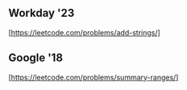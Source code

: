 ## Workday '23
[https://leetcode.com/problems/add-strings/]

## Google '18
[https://leetcode.com/problems/summary-ranges/]

